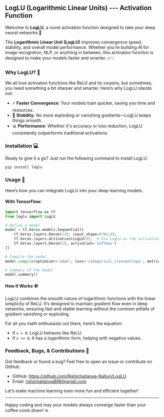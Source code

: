 
## LogLU (Logarithmic Linear Units) --- Activation Function

Welcome to **LogLU**, a novel activation function designed to take your deep neural networks 🚀

The **Logarithmic Linear Unit (LogLU)** improves convergence speed, stability, and overall model performance. Whether you're building AI for image recognition, NLP, or anything in between, this activation function is designed to make your models faster and smarter. 📈💡

### Why LogLU? 🤔

We all love activation functions like ReLU and its cousins, but sometimes, you need something a bit sharper and smarter. Here’s why LogLU stands out:

- ⚡ **Faster Convergence**: Your models train quicker, saving you time and resources.
- 💪 **Stability**: No more exploding or vanishing gradients—LogLU keeps things smooth.
- 📊 **Performance**: Whether it's accuracy or loss reduction, LogLU consistently outperforms traditional activations.

### Installation 💻

Ready to give it a go? Just run the following command to install LogLU:

```bash
pip install loglu
```

### Usage 🔧

Here’s how you can integrate LogLU into your deep learning models.

#### With TensorFlow:

```python
import tensorflow as tf
from loglu import LogLU 

# Define a model 
model = tf.keras.models.Sequential([
    tf.keras.layers.Dense(128, input_shape=(784,)),
    tf.keras.layers.Activation(LogLU()),  # Use LogLU as the activation function
    tf.keras.layers.Dense(10, activation='softmax')
])

# Compile the model
model.compile(optimizer='adam', loss='categorical_crossentropy', metrics=['accuracy'])

# Summary of the model
model.summary()
```

#### How It Works 🛠️

LogLU combines the smooth nature of logarithmic functions with the linear simplicity of ReLU. It’s designed to maintain gradient flow even in deep networks, ensuring fast and stable learning without the common pitfalls of gradient vanishing or exploding.

For all you math enthusiasts out there, here’s the equation:
- If `x > 0`: LogLU behaves like ReLU.
- If `x <= 0`: It has a logarithmic form, helping with negative values.

### Feedback, Bugs, & Contributions 🐛

Got feedback or found a bug? Feel free to open an issue or contribute on GitHub:

- GitHub: https://github.com/Rishichaitanya-Nalluri/LogLU
- Email: rishichaitanya888@gmail.com

Let’s make machine learning even more fun and efficient together!

---

Happy coding and may your models always converge faster than your coffee cools down! ☕

